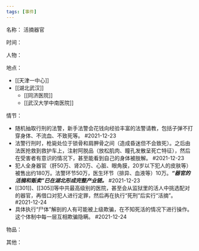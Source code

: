 ```yaml
---
tags: [事件]
---
```


名称：
活摘器官

时间：

人物：

地点：
- [[天津一中心]]
- [[湖北武汉]]
	- [[同济医院]]
	- [[武汉大学中南医院]]

情节：
- 随机抽取行刑的法警，新手法警会花钱向经验丰富的法警请教，包括子弹不打穿身体、不流血、不致死等。 #2021-12-23 
- 法警行刑时，枪毙处位于锁骨和肩胛骨之间（造成昏迷但不会致死）。之后由法医抢救到救护车上，注射阿脱品（放松肌肉、瞳孔发散呈死亡特征），然后在受害者有意识的情况下，甚至能看到自己的身体被肢解。 #2021-12-23 
- 犯人全身器官（肝50万、肾20万、心脏、眼角膜，20岁以下犯人的皮肤等）被售出约180万。法警环节50万，医生环节（排异、血液等）10万。___“器官的活摘和贩卖”已在湖北形成完整产业链。___ #2021-12-23 
- [[301]]、[[305]]等中共最高级别的医院，甚至会从监狱里的活人中挑选配对的器官，再借口对犯人进行定罪，然后再在执行“死刑”后实行“活摘”。 #2021-12-24 
- 具体执行“尸体”解剖的人有可能被上级欺骗，在不知死活的情况下进行操作。这个体制中每一层互相欺骗隐瞒。 #2021-12-24 

物品：

其他：
